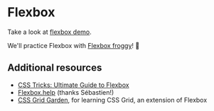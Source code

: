 # Flexbox

Take a look at [flexbox demo](./index.html).

We'll practice Flexbox with [Flexbox froggy](https://flexboxfroggy.com/)! 🐸

## Additional resources

- [CSS Tricks: Ultimate Guide to Flexbox](https://css-tricks.com/snippets/css/a-guide-to-flexbox/)
- [Flexbox.help](https://flexbox.help/) (thanks Sébastien!)
- [CSS Grid Garden](https://cssgridgarden.com/), for learning CSS Grid, an extension of Flexbox

